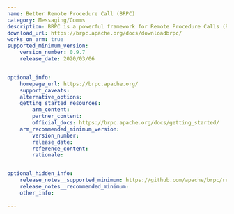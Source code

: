 ```yaml
---
name: Better Remote Procedure Call (BRPC)
category: Messaging/Comms
description: BRPC is a powerful framework for Remote Procedure Calls (RPC), tailored to enhance communication between distributed systems. It focuses on reducing delays and boosting data transfer speeds, making it ideal for handling inter-process interactions efficiently.
download_url: https://brpc.apache.org/docs/downloadbrpc/
works_on_arm: true
supported_minimum_version:
    version_number: 0.9.7
    release_date: 2020/03/06


optional_info:
    homepage_url: https://brpc.apache.org/
    support_caveats:
    alternative_options:
    getting_started_resources:
        arm_content:
        partner_content:
        official_docs: https://brpc.apache.org/docs/getting_started/
    arm_recommended_minimum_version:
        version_number:
        release_date:
        reference_content:
        rationale:


optional_hidden_info:
    release_notes__supported_minimum: https://github.com/apache/brpc/releases/tag/0.9.7
    release_notes__recommended_minimum:
    other_info:
  
---
```

